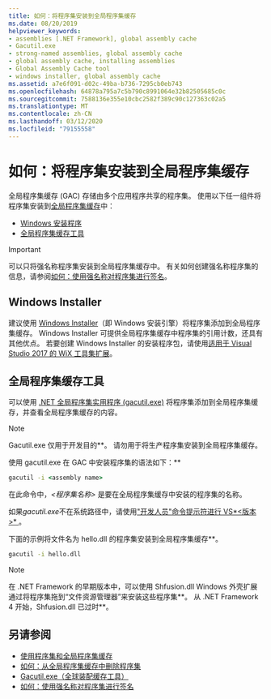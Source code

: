 ```yaml
---
title: 如何：将程序集安装到全局程序集缓存
ms.date: 08/20/2019
helpviewer_keywords:
- assemblies [.NET Framework], global assembly cache
- Gacutil.exe
- strong-named assemblies, global assembly cache
- global assembly cache, installing assemblies
- Global Assembly Cache tool
- windows installer, global assembly cache
ms.assetid: a7e6f091-d02c-49ba-b736-7295cb0eb743
ms.openlocfilehash: 64878a795a7c5b790c8991064e32b82505685c0c
ms.sourcegitcommit: 7588136e355e10cbc2582f389c90c127363c02a5
ms.translationtype: MT
ms.contentlocale: zh-CN
ms.lasthandoff: 03/12/2020
ms.locfileid: "79155558"
---
```

# <a name="how-to-install-an-assembly-into-the-global-assembly-cache"></a>如何：将程序集安装到全局程序集缓存

全局程序集缓存 (GAC) 存储由多个应用程序共享的程序集。 使用以下任一组件将程序集安装到[全局程序集缓存](gac.md)中：

- [Windows 安装程序](#windows-installer)
- [全局程序集缓存工具](#global-assembly-cache-tool)

> [!IMPORTANT]
> 可以只将强名称程序集安装到全局程序集缓存中。 有关如何创建强名称程序集的信息，请参阅[如何：使用强名称对程序集进行签名](../../standard/assembly/sign-strong-name.md)。

## <a name="windows-installer"></a>Windows Installer

建议使用 [Windows Installer](/windows/desktop/Msi/installation-of-assemblies-to-the-global-assembly-cache)（即 Windows 安装引擎）将程序集添加到全局程序集缓存。 Windows Installer 可提供全局程序集缓存中程序集的引用计数，还具有其他优点。 若要创建 Windows Installer 的安装程序包，请使用[适用于 Visual Studio 2017 的 WiX 工具集扩展](https://marketplace.visualstudio.com/items?itemName=RobMensching.WixToolsetVisualStudio2017Extension)。

## <a name="global-assembly-cache-tool"></a>全局程序集缓存工具

可以使用 [.NET 全局程序集实用程序 (gacutil.exe)](../tools/gacutil-exe-gac-tool.md) 将程序集添加到全局程序集缓存，并查看全局程序集缓存的内容。

   > [!NOTE]
   > Gacutil.exe 仅用于开发目的**。 请勿用于将生产程序集安装到全局程序集缓存。

使用 gacutil.exe 在 GAC 中安装程序集的语法如下：**

```cmd
gacutil -i <assembly name>
```

在此命令中，*\<程序集名称>* 是要在全局程序集缓存中安装的程序集的名称。

如果*gacutil.exe*不在系统路径中，请使用["开发人员"命令提示符进行 VS*\<版本>* ](../tools/developer-command-prompt-for-vs.md)。

下面的示例将文件名为 hello.dll 的程序集安装到全局程序集缓存**。

```cmd
gacutil -i hello.dll
```

> [!NOTE]
> 在 .NET Framework 的早期版本中，可以使用 Shfusion.dll Windows 外壳扩展通过将程序集拖到“文件资源管理器”来安装这些程序集**。 从 .NET Framework 4 开始，Shfusion.dll 已过时**。

## <a name="see-also"></a>另请参阅

- [使用程序集和全局程序集缓存](working-with-assemblies-and-the-gac.md)
- [如何：从全局程序集缓存中删除程序集](how-to-remove-an-assembly-from-the-gac.md)
- [Gacutil.exe（全球装配缓存工具）](../tools/gacutil-exe-gac-tool.md)
- [如何：使用强名称对程序集进行签名](../../standard/assembly/sign-strong-name.md)
